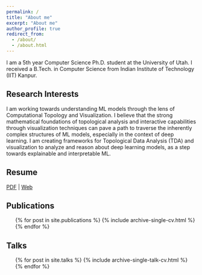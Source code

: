 ```yaml
---
permalink: /
title: "About me"
excerpt: "About me"
author_profile: true
redirect_from: 
  - /about/
  - /about.html
---
```

I am a 5th year Computer Science Ph.D. student at the University of Utah. I received a B.Tech. in Computer Science from Indian Institute of Technology (IIT) Kanpur.

Research Interests
---
I am working towards understanding ML models through the lens of Computational Topology and Visualization. I believe that the strong mathematical foundations of topological analysis and interactive capabilities through visualization techniques can pave a path to traverse the inherently complex structures of ML models, especially in the context of deep learning. I am creating frameworks for Topological Data Analysis (TDA) and visualization to analyze and reason about deep learning models, as a step towards explainable and interpretable ML.

Resume
---
[PDF](files/main.pdf) | [Web](/resume)

Publications
---
  <ul>{% for post in site.publications %}
    {% include archive-single-cv.html %}
  {% endfor %}</ul>

Talks
---
  <ul>{% for post in site.talks %}
    {% include archive-single-talk-cv.html %}
  {% endfor %}</ul>